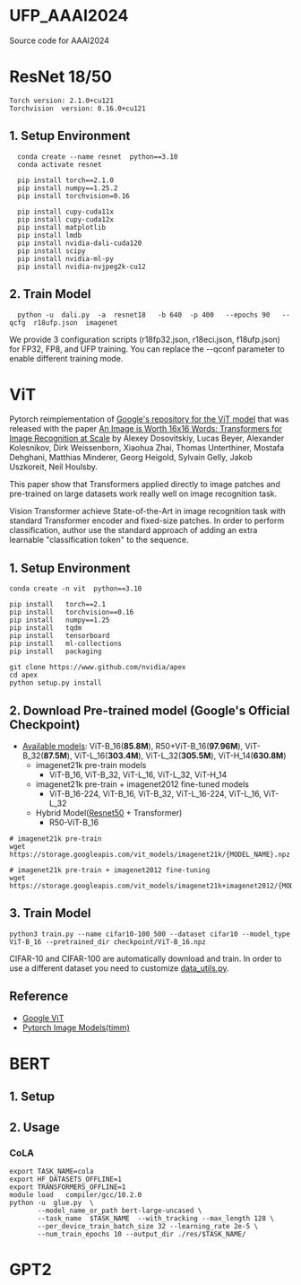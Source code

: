 # UFP_AAAI2024
Source code for AAAI2024


# ResNet 18/50
    Torch version: 2.1.0+cu121 
    Torchvision  version: 0.16.0+cu121 

## 1. Setup Environment

      conda create --name resnet  python==3.10
      conda activate resnet
      
      pip install torch==2.1.0 
      pip install numpy==1.25.2
      pip install torchvision=0.16
   
      pip install cupy-cuda11x
      pip install cupy-cuda12x
      pip install matplotlib
      pip install lmdb
      pip install nvidia-dali-cuda120
      pip install scipy
      pip install nvidia-ml-py
      pip install nvidia-nvjpeg2k-cu12

## 2. Train Model

      python -u  dali.py  -a  resnet18   -b 640  -p 400   --epochs 90   --qcfg  r18ufp.json  imagenet

 We provide 3 configuration scripts (r18fp32.json, r18eci.json, f18ufp.json) for FP32, FP8, and UFP training. You can replace the --qconf parameter to enable different training mode.
 

# ViT  

Pytorch reimplementation of [Google's repository for the ViT model](https://github.com/google-research/vision_transformer) that was released with the paper [An Image is Worth 16x16 Words: Transformers for Image Recognition at Scale](https://arxiv.org/abs/2010.11929) by Alexey Dosovitskiy, Lucas Beyer, Alexander Kolesnikov, Dirk Weissenborn, Xiaohua Zhai, Thomas Unterthiner, Mostafa Dehghani, Matthias Minderer, Georg Heigold, Sylvain Gelly, Jakob Uszkoreit, Neil Houlsby.

This paper show that Transformers applied directly to image patches and pre-trained on large datasets work really well on image recognition task.

Vision Transformer achieve State-of-the-Art in image recognition task with standard Transformer encoder and fixed-size patches. In order to perform classification, author use the standard approach of adding an extra learnable "classification token" to the sequence.


## 1. Setup Environment

    conda create -n vit  python==3.10

    pip install   torch==2.1
    pip install   torchvision==0.16
    pip install   numpy==1.25
    pip install   tqdm
    pip install   tensorboard
    pip install   ml-collections
    pip install   packaging
   
    git clone https://www.github.com/nvidia/apex
    cd apex
    python setup.py install   


## 2. Download Pre-trained model (Google's Official Checkpoint)
* [Available models](https://console.cloud.google.com/storage/vit_models/): ViT-B_16(**85.8M**), R50+ViT-B_16(**97.96M**), ViT-B_32(**87.5M**), ViT-L_16(**303.4M**), ViT-L_32(**305.5M**), ViT-H_14(**630.8M**)
  * imagenet21k pre-train models
    * ViT-B_16, ViT-B_32, ViT-L_16, ViT-L_32, ViT-H_14
  * imagenet21k pre-train + imagenet2012 fine-tuned models
    * ViT-B_16-224, ViT-B_16, ViT-B_32, ViT-L_16-224, ViT-L_16, ViT-L_32
  * Hybrid Model([Resnet50](https://github.com/google-research/big_transfer) + Transformer)
    * R50-ViT-B_16

     
```
# imagenet21k pre-train
wget https://storage.googleapis.com/vit_models/imagenet21k/{MODEL_NAME}.npz

# imagenet21k pre-train + imagenet2012 fine-tuning
wget https://storage.googleapis.com/vit_models/imagenet21k+imagenet2012/{MODEL_NAME}.npz

```

## 3. Train Model
```
python3 train.py --name cifar10-100_500 --dataset cifar10 --model_type ViT-B_16 --pretrained_dir checkpoint/ViT-B_16.npz
```
CIFAR-10 and CIFAR-100 are automatically download and train. In order to use a different dataset you need to customize [data_utils.py](./utils/data_utils.py).


## Reference
* [Google ViT](https://github.com/google-research/vision_transformer)
* [Pytorch Image Models(timm)](https://github.com/rwightman/pytorch-image-models)






# BERT 

## 1. Setup 

## 2. Usage 

### CoLA 
    export TASK_NAME=cola
    export HF_DATASETS_OFFLINE=1 
    export TRANSFORMERS_OFFLINE=1 
    module load   compiler/gcc/10.2.0 
    python -u  glue.py  \
           --model_name_or_path bert-large-uncased \ 
           --task_name  $TASK_NAME  --with_tracking --max_length 128 \ 
           --per_device_train_batch_size 32 --learning_rate 2e-5 \
           --num_train_epochs 10 --output_dir ./res/$TASK_NAME/ 




# GPT2



